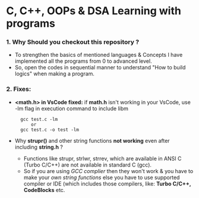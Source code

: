 # C, C++, OOPs & DSA Learning with programs

### 1. Why Should you checkout this repository ?

- To strengthen the basics of mentioned languages & Concepts I have implemented all the programs from 0 to advanced level.
- So, open the codes in sequential manner to understand "How to build logics" when making a program.

### 2. **Fixes:** 
- **<math.h> in VsCode fixed:** if **math.h** isn't working in your VsCode, use -lm flag in execution command to include libm
     
        gcc test.c -lm
            or
        gcc test.c -o test -lm

- Why **strupr()** and other string functions **not working** even after including **string.h** ?
  - Functions like strupr, strlwr, strrev, which are available in ANSI C (Turbo C/C++) are not available in standard C (gcc).
  - So if you are using *GCC complier* then they won't work & you have to make your *own string functions* else you have to use supported compiler or IDE (which includes those compilers, like: **Turbo C/C++, CodeBlocks** etc.     